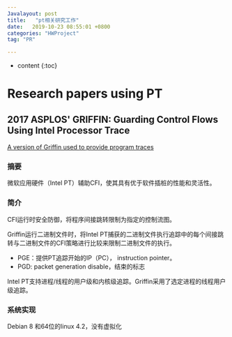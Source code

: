 ```yaml
---
Javalayout: post
title:   "pt相关研究工作"
date:   2019-10-23 08:55:01 +0800
categories: "HWProject"
tag: "PR"

---
```


* content
{:toc}




# Research papers using PT

## 2017 ASPLOS' GRIFFIN: Guarding Control Flows Using Intel Processor Trace

[A version of Griffin used to provide program traces](https://github.com/TJAndHisStudents/Griffin-Trace)

### 摘要

微软应用硬件（Intel PT）辅助CFI，使其具有优于软件插桩的性能和灵活性。

### 简介

CFI运行时安全防御，将程序间接跳转限制为指定的控制流图。

Griffin运行二进制文件时，将Intel PT捕获的二进制文件执行追踪中的每个间接跳转与二进制文件的CFI策略进行比较来限制二进制文件的执行。

* PGE：提供PT追踪开始的IP（PC）， instruction pointer。
* PGD: packet generation disable，结束的标志

Intel PT支持进程/线程的用户级和内核级追踪。Griffin采用了选定进程的线程用户级追踪。

### 系统实现

Debian 8 和64位的linux 4.2，没有虚拟化





